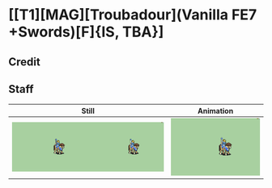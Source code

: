 # [\[T1\]\[MAG\]\[Troubadour\]\(Vanilla FE7 +Swords\)\[F\]{IS, TBA}]

## Credit


	
## Staff

| Still | Animation |
| :---: | :-------: |
| ![Staff still](./Staff_000.png) | ![Staff animation](./Staff.gif) |

